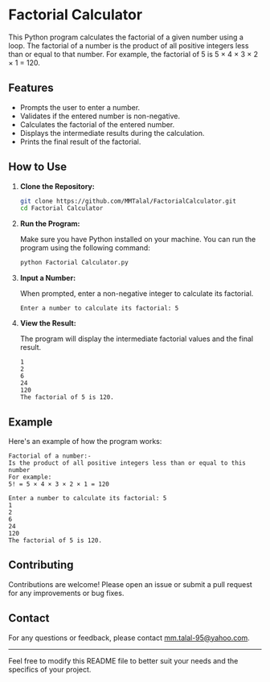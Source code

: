 
# Factorial Calculator

This Python program calculates the factorial of a given number using a loop. The factorial of a number is the product of all positive integers less than or equal to that number. For example, the factorial of 5 is 5 × 4 × 3 × 2 × 1 = 120.

## Features

- Prompts the user to enter a number.
- Validates if the entered number is non-negative.
- Calculates the factorial of the entered number.
- Displays the intermediate results during the calculation.
- Prints the final result of the factorial.

## How to Use

1. **Clone the Repository:**

   ```bash
   git clone https://github.com/MMTalal/FactorialCalculator.git
   cd Factorial Calculator
   ```

2. **Run the Program:**

   Make sure you have Python installed on your machine. You can run the program using the following command:

   ```bash
   python Factorial Calculator.py
   ```

3. **Input a Number:**

   When prompted, enter a non-negative integer to calculate its factorial.

   ```plaintext
   Enter a number to calculate its factorial: 5
   ```

4. **View the Result:**

   The program will display the intermediate factorial values and the final result.

   ```plaintext
   1
   2
   6
   24
   120
   The factorial of 5 is 120.
   ```

## Example

Here's an example of how the program works:

```plaintext
Factorial of a number:-
Is the product of all positive integers less than or equal to this number
For example:
5! = 5 × 4 × 3 × 2 × 1 = 120

Enter a number to calculate its factorial: 5
1
2
6
24
120
The factorial of 5 is 120.
```

## Contributing

Contributions are welcome! Please open an issue or submit a pull request for any improvements or bug fixes.

## Contact

For any questions or feedback, please contact [mm.talal-95@yahoo.com](mm.talal-95@yahoo.com).

---

Feel free to modify this README file to better suit your needs and the specifics of your project.